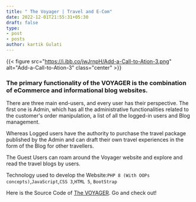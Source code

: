 ```yaml
---
title: " The Voyager | Travel and E-Com"
date: 2022-12-01T21:55:31+05:30
draft: false
type:
- post
- posts
author: kartik Gulati 
---
```


{{< figure src="https://i.ibb.co/jwJrnpH/Add-a-Call-to-Ation-3.png" alt="Add-a-Call-to-Ation-3"  class="center" >}}

### The primary functionality of the VOYAGER is the combination of eCommerce and informational blog websites. 

There are three main end-users, and every user has their perspective. The first one is Admin, which has all the administrative functionalities related to the customer's order manipulation, a list of all the logged-in users and Blog management.

Whereas Logged users have the authority to purchase the travel package published by the Admin and can draft their own travel experiences in the form of the Blog for other travellers. 

The Guest Users can roam around the Voyager website and explore and read the travel blogs by users.


Technology used to develop the Website:```PHP 8 (With OOPs concepts)```,```JavaScript```,```CSS 3```,```HTML 5```, ```BootStrap```

Here is the Source Code of [The VOYAGER](https://github.com/kartikgulati/Capstone-Travel-.git). Go and check out!